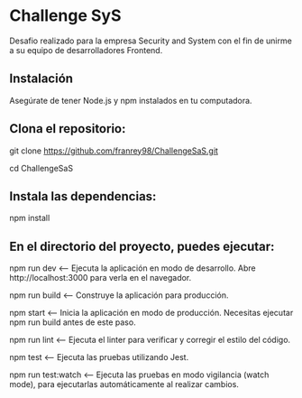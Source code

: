 # Challenge SyS

Desafio realizado para la empresa Security and System con el fin de unirme a su equipo de desarrolladores Frontend.

## Instalación

Asegúrate de tener Node.js y npm instalados en tu computadora.

## Clona el repositorio:

git clone https://github.com/franrey98/ChallengeSaS.git

cd ChallengeSaS

## Instala las dependencias:

npm install

## En el directorio del proyecto, puedes ejecutar:

npm run dev <-- Ejecuta la aplicación en modo de desarrollo.
Abre http://localhost:3000 para verla en el navegador.

npm run build <-- Construye la aplicación para producción.

npm start <-- Inicia la aplicación en modo de producción. Necesitas ejecutar npm run build antes de este paso.

npm run lint <-- Ejecuta el linter para verificar y corregir el estilo del código.

npm test <-- Ejecuta las pruebas utilizando Jest.

npm run test:watch <-- Ejecuta las pruebas en modo vigilancia (watch mode), para ejecutarlas automáticamente al realizar cambios.
